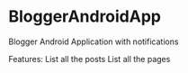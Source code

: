 # BloggerAndroidApp
Blogger Android Application with notifications

Features:
List all the posts
List all the pages
